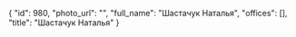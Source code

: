 {
    "id": 980,
    "photo_url": "",
    "full_name": "Шастачук Наталья",
    "offices": [],
    "title": "Шастачук Наталья"
}